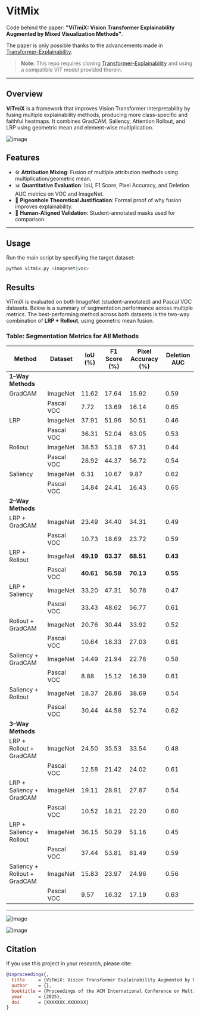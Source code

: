 # VitMix

Code behind the paper: **"ViTmiX: Vision Transformer Explainability Augmented by Mixed Visualization Methods"**.

The paper is only possible thanks to the advancements made in [Transformer-Explainability](https://github.com/hila-chefer/Transformer-Explainability).

> **Note:** This repo requires cloning [Transformer-Explainability](https://github.com/hila-chefer/Transformer-Explainability) and using a compatible ViT model provided therein.

---

## Overview

**ViTmiX** is a framework that improves Vision Transformer interpretability by fusing multiple explainability methods, producing more class-specific and faithful heatmaps. It combines GradCAM, Saliency, Attention Rollout, and LRP using geometric mean and element-wise multiplication.

![image](https://github.com/user-attachments/assets/707fc71c-1d45-42b1-b7db-fa41db398e1f)


## Features

- ⚙️ **Attribution Mixing**: Fusion of multiple attribution methods using multiplication/geometric mean.
- 📊 **Quantitative Evaluation**: IoU, F1 Score, Pixel Accuracy, and Deletion AUC metrics on VOC and ImageNet.
- 📐 **Pigeonhole Theoretical Justification**: Formal proof of why fusion improves explainability.
- 🧠 **Human-Aligned Validation**: Student-annotated masks used for comparison.

---

## Usage
Run the main script by specifying the target dataset:


```bash
python vitmix.py <imagenet|voc>
```

## Results

ViTmiX is evaluated on both ImageNet (student-annotated) and Pascal VOC datasets. Below is a summary of segmentation performance across multiple metrics. The best-performing method across both datasets is the two-way combination of **LRP + Rollout**, using geometric mean fusion.

### Table: Segmentation Metrics for All Methods

| **Method**                     | **Dataset**   | **IoU (%)** | **F1 Score (%)** | **Pixel Accuracy (%)** | **Deletion AUC** |
|-------------------------------|---------------|-------------|------------------|------------------------|------------------|
| **1–Way Methods**             |               |             |                  |                        |                  |
| GradCAM                       | ImageNet      | 11.62       | 17.64            | 15.92                  | 0.59             |
|                               | Pascal VOC    | 7.72        | 13.69            | 16.14                  | 0.65             |
| LRP                           | ImageNet      | 37.91       | 51.96            | 50.51                  | 0.46             |
|                               | Pascal VOC    | 36.31       | 52.04            | 63.05                  | 0.53             |
| Rollout                       | ImageNet      | 38.53       | 53.18            | 67.31                  | 0.44             |
|                               | Pascal VOC    | 28.92       | 44.37            | 56.72                  | 0.54             |
| Saliency                      | ImageNet      | 6.31        | 10.67            | 9.87                   | 0.62             |
|                               | Pascal VOC    | 14.84       | 24.41            | 16.43                  | 0.65             |
| **2–Way Methods**             |               |             |                  |                        |                  |
| LRP + GradCAM                 | ImageNet      | 23.49       | 34.40            | 34.31                  | 0.49             |
|                               | Pascal VOC    | 10.73       | 18.69            | 23.72                  | 0.59             |
| LRP + Rollout                 | ImageNet      | **49.19**   | **63.37**        | **68.51**              | **0.43**         |
|                               | Pascal VOC    | **40.61**   | **56.58**        | **70.13**              | **0.55**         |
| LRP + Saliency                | ImageNet      | 33.20       | 47.31            | 50.78                  | 0.47             |
|                               | Pascal VOC    | 33.43       | 48.62            | 56.77                  | 0.61             |
| Rollout + GradCAM             | ImageNet      | 20.76       | 30.44            | 33.92                  | 0.52             |
|                               | Pascal VOC    | 10.64       | 18.33            | 27.03                  | 0.61             |
| Saliency + GradCAM            | ImageNet      | 14.49       | 21.94            | 22.76                  | 0.58             |
|                               | Pascal VOC    | 8.88        | 15.12            | 16.39                  | 0.61             |
| Saliency + Rollout            | ImageNet      | 18.37       | 28.86            | 38.69                  | 0.54             |
|                               | Pascal VOC    | 30.44       | 44.58            | 52.74                  | 0.62             |
| **3–Way Methods**             |               |             |                  |                        |                  |
| LRP + Rollout + GradCAM       | ImageNet      | 24.50       | 35.53            | 33.54                  | 0.48             |
|                               | Pascal VOC    | 12.58       | 21.42            | 24.02                  | 0.61             |
| LRP + Saliency + GradCAM      | ImageNet      | 19.11       | 28.91            | 27.87                  | 0.54             |
|                               | Pascal VOC    | 10.52       | 18.21            | 22.20                  | 0.60             |
| LRP + Saliency + Rollout      | ImageNet      | 36.15       | 50.29            | 51.16                  | 0.45             |
|                               | Pascal VOC    | 37.44       | 53.81            | 61.49                  | 0.59             |
| Saliency + Rollout + GradCAM  | ImageNet      | 15.83       | 23.97            | 24.96                  | 0.56             |
|                               | Pascal VOC    | 9.57        | 16.32            | 17.19                  | 0.63             |

---


![image](https://github.com/user-attachments/assets/3fd05f9d-efbf-4822-8b3d-c3ced7a5fefd)

![image](https://github.com/user-attachments/assets/f74995a7-a7d2-4caf-8554-ec050b4cad51)


## Citation

If you use this project in your research, please cite:

```bibtex
@inproceedings{,
  title     = {ViTmiX: Vision Transformer Explainability Augmented by Mixed Visualization Methods},
  author    = {},
  booktitle = {Proceedings of the ACM International Conference on Multimedia (ACMMM)},
  year      = {2025},
  doi       = {XXXXXXX.XXXXXXX}
}

